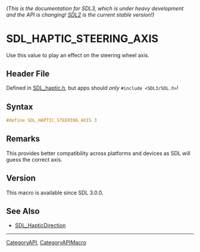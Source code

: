 ###### (This is the documentation for SDL3, which is under heavy development and the API is changing! [SDL2](https://wiki.libsdl.org/SDL2/) is the current stable version!)
# SDL_HAPTIC_STEERING_AXIS

Use this value to play an effect on the steering wheel axis.

## Header File

Defined in [SDL_haptic.h](https://github.com/libsdl-org/SDL/blob/main/include/SDL3/SDL_haptic.h), but apps should _only_ `#include <SDL3/SDL.h>`!

## Syntax

```c
#define SDL_HAPTIC_STEERING_AXIS 3
```

## Remarks

This provides better compatibility across platforms and devices as SDL will
guess the correct axis.

## Version

This macro is available since SDL 3.0.0.

## See Also

* [SDL_HapticDirection](SDL_HapticDirection)

----
[CategoryAPI](CategoryAPI), [CategoryAPIMacro](CategoryAPIMacro)

